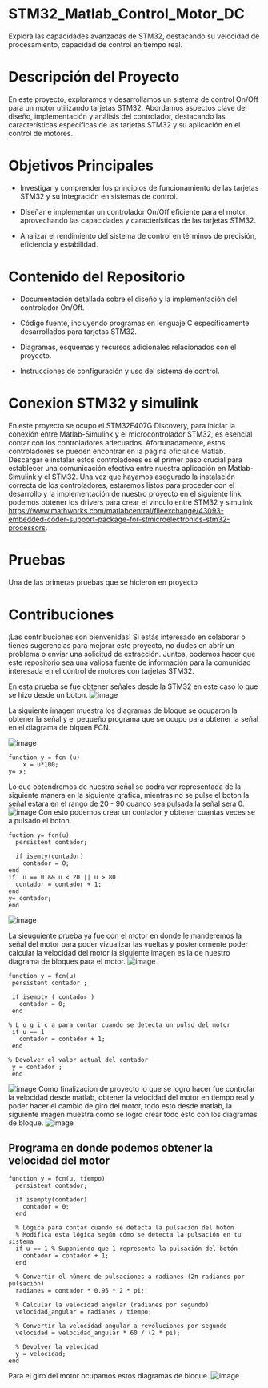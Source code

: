# STM32_Matlab_Control_Motor_DC
Explora las capacidades avanzadas de STM32, destacando su velocidad de procesamiento, capacidad de control en tiempo real.
# Descripción del Proyecto
En este proyecto, exploramos y desarrollamos un sistema de control On/Off para un motor utilizando tarjetas STM32. Abordamos aspectos clave del diseño, implementación y análisis del controlador, destacando las características específicas de las tarjetas STM32 y su aplicación en el control de motores.
# Objetivos Principales
- Investigar y comprender los principios de funcionamiento de las tarjetas STM32 y su integración en sistemas de control.

- Diseñar e implementar un controlador On/Off eficiente para el motor, aprovechando las capacidades y características de las tarjetas STM32.

- Analizar el rendimiento del sistema de control en términos de precisión, eficiencia y estabilidad.

# Contenido del Repositorio
- Documentación detallada sobre el diseño y la implementación del controlador On/Off.

- Código fuente, incluyendo programas en lenguaje C específicamente desarrollados para tarjetas STM32.

- Diagramas, esquemas y recursos adicionales relacionados con el proyecto.

- Instrucciones de configuración y uso del sistema de control.

# Conexion STM32 y simulink
En este proyecto se ocupo el STM32F407G Discovery, para iniciar la conexión entre Matlab-Simulink y el microcontrolador STM32, es esencial contar con los controladores adecuados. Afortunadamente, estos controladores se pueden encontrar en la página oficial de Matlab. Descargar e instalar estos controladores es el primer paso crucial para establecer una comunicación efectiva entre nuestra aplicación en Matlab-Simulink y el STM32. Una vez que hayamos asegurado la instalación correcta de los controladores, estaremos listos para proceder con el desarrollo y la implementación de nuestro proyecto en el siguiente link podemos obtener los drivers para crear el vinculo entre STM32 y simulink https://www.mathworks.com/matlabcentral/fileexchange/43093-embedded-coder-support-package-for-stmicroelectronics-stm32-processors.

# Pruebas
Una de las primeras pruebas que se hicieron en proyecto 
# Contribuciones
¡Las contribuciones son bienvenidas! Si estás interesado en colaborar o tienes sugerencias para mejorar este proyecto, no dudes en abrir un problema o enviar una solicitud de extracción. Juntos, podemos hacer que este repositorio sea una valiosa fuente de información para la comunidad interesada en el control de motores con tarjetas STM32.

En esta prueba se fue obtener señales desde la STM32 en este caso lo que se hizo desde un boton.
![image](https://github.com/user-attachments/assets/50567cb5-d860-4f84-992f-fbc817f938c3)

La siguiente imagen muestra los diagramas de bloque se ocuparon la obtener la señal y el pequeño programa que se ocupo para obtener la señal en el diagrama de blquen FCN.

![image](https://github.com/user-attachments/assets/7ed1e08f-1096-4b6e-8e01-f7d846b330e7)
```
function y = fcn (u)
    x = u*100;
y= x;
 ```
Lo que obtendremos de nuestra señal se podra ver representada de la siguiente manera en la siguiente grafica, mientras no se pulse el boton la señal estara en el rango de 20 - 90 cuando sea pulsada la señal sera 0.
![image](https://github.com/user-attachments/assets/49b242c8-553a-43b2-a993-440d119886c6)
Con esto podemos crear un contador y obtener cuantas veces se a pulsado el boton.
```
fuction y= fcn(u)
  persistent contador;

  if isemty(contador)
    contador = 0;
end
if  u == 0 && u < 20 || u > 80
  contador = contador + 1;
end
y= contador;
end
```
![image](https://github.com/user-attachments/assets/1fca2c6b-52e2-45c3-b74e-7ff709355465)

La sieuguiente prueba ya fue con el motor en donde le manderemos la señal del motor para poder vizualizar las vueltas y posteriormente poder calcular la velocidad del motor la siguiente imagen es la de nuestro diagrama de bloques para el motor.
![image](https://github.com/user-attachments/assets/ca4f8884-533a-4ee1-a0cf-90d61e4dbc88)

```
function y = fcn(u)
 persistent contador ;

 if isempty ( contador )
   contador = 0;
 end

% L o g i c a para contar cuando se detecta un pulso del motor
 if u == 1
   contador = contador + 1;
 end

% Devolver el valor actual del contador
 y = contador ;
 end
```
![image](https://github.com/user-attachments/assets/c23e2d3e-f8b3-4ccc-98fa-6302d2397a3f)
Como finalizacion de proyecto lo que se logro hacer fue controlar la velocidad desde matlab, obtener la velocidad del motor en tiempo real y poder hacer el cambio de giro del motor, todo esto desde matlab, la siguiente imagen muestra como se logro crear todo esto con los diagramas de bloque.
![image](https://github.com/user-attachments/assets/7d687d52-29e6-44a6-be87-741094085325)
## Programa en donde podemos obtener la velocidad del motor
```
function y = fcn(u, tiempo)
  persistent contador;

  if isempty(contador)
    contador = 0;
  end

  % Lógica para contar cuando se detecta la pulsación del botón
  % Modifica esta lógica según cómo se detecta la pulsación en tu sistema
  if u == 1 % Suponiendo que 1 representa la pulsación del botón
    contador = contador + 1;
  end

  % Convertir el número de pulsaciones a radianes (2π radianes por pulsación)
  radianes = contador * 0.95 * 2 * pi;

  % Calcular la velocidad angular (radianes por segundo)
  velocidad_angular = radianes / tiempo;

  % Convertir la velocidad angular a revoluciones por segundo
  velocidad = velocidad_angular * 60 / (2 * pi);

  % Devolver la velocidad
  y = velocidad;
end
```
Para el giro del motor ocupamos estos diagramas de bloque.
![image](https://github.com/user-attachments/assets/0d2a7ec3-4ff4-4768-9ee7-8dca59778014)
